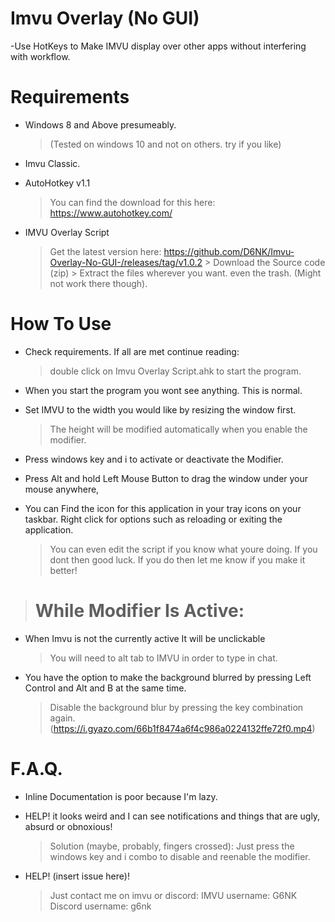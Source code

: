 # Imvu Overlay (No GUI)
-Use HotKeys to Make IMVU display over other apps without interfering with workflow.


# Requirements

- Windows 8 and Above presumeably.
  >(Tested on windows 10 and not on others. try if you like)

- Imvu Classic.

- AutoHotkey v1.1
  > You can find the download for this here: 
     > https://www.autohotkey.com/

- IMVU Overlay Script
  > Get the latest version here:
    > https://github.com/D6NK/Imvu-Overlay-No-GUI-/releases/tag/v1.0.2
      > Download the Source code (zip)
      > Extract the files wherever you want. even the trash. (Might not work there though).
# How To Use
- Check requirements. If all are met continue reading:
   >double click on Imvu Overlay Script.ahk to start the program.

- When you start the program you wont see anything. This is normal.

- Set IMVU to the width you would like by resizing the window first.
  >The height will be modified automatically when you enable the modifier.

- Press windows key and i to activate or deactivate the Modifier.

- Press Alt and hold Left Mouse Button to drag the window under your mouse anywhere,

- You can Find the icon for this application in your tray icons on your taskbar. Right click for options such as reloading or exiting the application. 
  > You can even edit the script if you know what youre doing. If you dont then good luck. If you do then let me know if you make it better!

> # While Modifier Is Active:

- When Imvu is not the currently active It will be unclickable
  > You will need to alt tab to IMVU in order to type in chat.

- You have the option to make the background blurred by pressing Left Control and Alt and B at the same time.
  >  Disable the background blur by pressing the key combination again.
 (https://i.gyazo.com/66b1f8474a6f4c986a0224132ffe72f0.mp4)

# F.A.Q.

- Inline Documentation is poor because I'm lazy.

- HELP! it looks weird and I can see notifications and things that are ugly, absurd or obnoxious!
  > Solution (maybe, probably, fingers crossed):
    > Just press the windows key and i combo to disable and reenable the modifier.

- HELP! (insert issue here)!
  > Just contact me on imvu or discord:
    > IMVU username: G6NK
    > Discord username: g6nk
